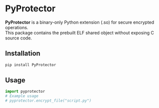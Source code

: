 # PyProtector

**PyProtector** is a binary-only Python extension (.so) for secure encrypted operations.  
This package contains the prebuilt ELF shared object without exposing C source code.

## Installation
```bash
pip install PyProtector
```

## Usage
```python
import pyprotector
# Example usage
# pyprotector.encrypt_file("script.py")
```
